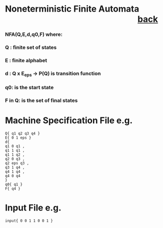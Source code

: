 # Noneterministic Finite Automata           <div style="text-align: right">[back](https://github.com/andrewkuhl/Automata)</div>

### NFA(Q,E,d,q0,F) where:
### Q : finite set of states
### E : finite alphabet
### d : Q x E<sub>eps</sub> -> P(Q) is transition function
### q0: is the start state
### F in Q: is the set of final states

# Machine Specification File e.g.
```
Q{ q1 q2 q3 q4 }
E{ 0 1 eps }
d{
q1 0 q1 ,
q1 1 q1 ,
q1 1 q2 ,
q2 0 q3 ,
q2 eps q3 ,
q3 1 q4 ,
q4 1 q4 ,
q4 0 q4 
}
q0{ q1 }
F{ q4 }
```

# Input File e.g.
```
input{ 0 0 1 1 0 0 1 }
```
